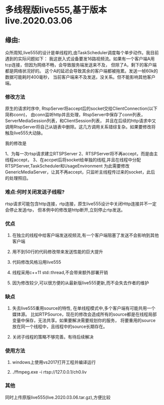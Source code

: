 # 多线程版live555,基于版本live.2020.03.06

## 缘由:

众所周知,live555的设计是单线程的,由TaskScheduler调度每个单步动作。我目前遇到的实际问题如下：
我这嵌入式设备要发16路视频流。如果有一个客户端A用tcp连接，但因为网络不畅，会导致服务端发送来不及，
但除了A，剩下的客户端都是网络状况好的。 这个A的延迟会导致其余的客户端都被拖累。发送一帧60k的数据可能耗时400毫秒， 
当前客户端来不及发送，没关系。但不能影响其他客户端。



### 修改方法

原生的请求时序中, RtspServer将accept后的socket交给ClientConnection(以下简称conn)，
由conn监听http并且处理，RtspServer中保存了conn列表，ServerMediaSession列表，和ClientSession列表，
并且在后续的http请求中又调用RtspServer将自己从链表中删除。这几方调用关系错综复杂。如果要修改将触及live555大动脉。

我的修改是

1、为每一次rtsp请求建立RTSPServer
2、RTSPServer将不再accept，而是由主线程accept，
3、在accpet后将socket给单独的线程,并且在线程中分配RTSPServer,TaskScheduler和UsageEnvironment
为此需要修改GenericMediaServer，让其不再accept，只监听主线程传过来的socket，此后的处理照旧。



### 难点:何时关闭发送子线程?

rtsp请求可能包含http连接，rtp连接，原生live555设计中关闭Http连接并不一定会停止发送rtp，
但本例中的修改是http断开,立刻停止rtp发送。



### 优点

1. 在独立的线程中给客户端发送视频流,有一个客户端阻塞了发送不会影响到其他客户端

2. 用不到50行的代码修改带来发送性能的巨大提升

3. 代码修改风格沿用live555

4. 线程采用c++11 std::thread,不会带来额外部署开销

5. 因为修改较少,可以很方便的从最新版live555更新,而不会失去作者的维护


### 缺点

1. 失去live555重用source的特性, 在单线程模式中,多个客户端有可能共用一个媒体源。
比如RTPSource，现在的修改会造成所有的source都是在线程局部变量中保存，无法共享。如果要解决需要规划你的服务，
将要重用的source放在同一个线程中，且线程中的source长期存在。

2. 关闭子线程的策略不够完善。有待后续解决

   

### 使用方法

1. windows上使用vs2017打开工程并编译运行

2. ./ffmpeg.exe -i rtsp://127.0.0.1/ch0.liv

### 其他
同时上传原版live555(live.2020.03.06.tar.gz),方便比较

